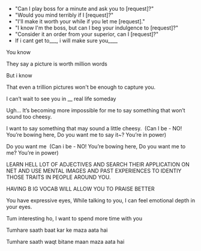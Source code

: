 -   "Can I play boss for a minute and ask you to [request]?"
-   "Would you mind terribly if I [request]?"
-   "I'll make it worth your while if you let me [request]."
-   "I know I'm the boss, but can I beg your indulgence to [request]?"
-   "Consider it an order from your superior, can I [request]?"
-   If i cant get to___, i will make sure you____

You know 

They say a picture is worth million words 

But i know 

That even a trillion pictures won't be enough to capture you.

I can’t wait to see you in __ real life someday

Ugh… It’s becoming more impossible for me to say something that won’t sound too cheesy. 

I want to say something that may sound a little cheesy.  (Can I be - NO! You’re bowing here, Do you want me to say it~? You’re in power)

Do you want me  (Can i be - NO! You’re bowing here, Do you want me to me? You’re in power)

LEARN HELL LOT OF ADJECTIVES AND SEARCH THEIR APPLICATION ON NET AND USE MENTAL IMAGES AND PAST EXPERIENCES TO IDENTIY THOSE TRAITS IN PEOPLE AROUND YOU.

HAVING B IG VOCAB WILL ALLOW YOU TO PRAISE BETTER

You have expressive eyes, While talking to you, I can feel emotional depth in your eyes.

Tum interesting ho, I want to spend more time with you

Tumhare saath baat kar ke maza aata hai

Tumhare saath waqt bitane maan maza aata hai